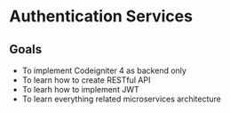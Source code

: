 # Authentication Services

## Goals

- To implement Codeigniter 4 as backend only
- To learn how to create RESTful API
- To learh how to implement JWT
- To learn everything related microservices architecture

